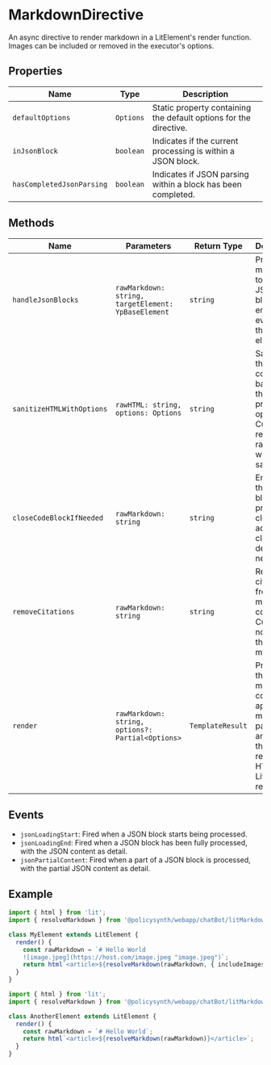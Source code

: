 # MarkdownDirective

An async directive to render markdown in a LitElement's render function. Images can be included or removed in the executor's options.

## Properties

| Name                     | Type                                      | Description |
|--------------------------|-------------------------------------------|-------------|
| `defaultOptions`         | `Options`                                 | Static property containing the default options for the directive. |
| `inJsonBlock`            | `boolean`                                 | Indicates if the current processing is within a JSON block. |
| `hasCompletedJsonParsing`| `boolean`                                 | Indicates if JSON parsing within a block has been completed. |

## Methods

| Name                      | Parameters                               | Return Type | Description |
|---------------------------|------------------------------------------|-------------|-------------|
| `handleJsonBlocks`        | `rawMarkdown: string, targetElement: YpBaseElement` | `string` | Processes markdown to handle JSON blocks, emitting events to the target element. |
| `sanitizeHTMLWithOptions` | `rawHTML: string, options: Options`      | `string`    | Sanitizes the HTML content based on the provided options. Currently returns the raw HTML without sanitization. |
| `closeCodeBlockIfNeeded`  | `rawMarkdown: string`                    | `string`    | Ensures that code blocks are properly closed by adding a closing delimiter if needed. |
| `removeCitations`         | `rawMarkdown: string`                    | `string`    | Removes citations from the markdown content. Currently not used in the `render` method. |
| `render`                  | `rawMarkdown: string, options?: Partial<Options>` | `TemplateResult` | Processes the markdown content, applies markdown parsing, and returns the rendered HTML as a Lit template result. |

## Events

- `jsonLoadingStart`: Fired when a JSON block starts being processed.
- `jsonLoadingEnd`: Fired when a JSON block has been fully processed, with the JSON content as detail.
- `jsonPartialContent`: Fired when a part of a JSON block is processed, with the partial JSON content as detail.

## Example

```typescript
import { html } from 'lit';
import { resolveMarkdown } from '@policysynth/webapp/chatBot/litMarkdown.js';

class MyElement extends LitElement {
  render() {
    const rawMarkdown = `# Hello World
    ![image.jpeg](https://host.com/image.jpeg "image.jpeg")`;
    return html`<article>${resolveMarkdown(rawMarkdown, { includeImages: true, includeCodeBlockClassNames: true, loadingHTML: "<loading-icon></loading-icon>" })}</article>`;
  }
}
```

```typescript
import { html } from 'lit';
import { resolveMarkdown } from '@policysynth/webapp/chatBot/litMarkdown.js';

class AnotherElement extends LitElement {
  render() {
    const rawMarkdown = `# Hello World`;
    return html`<article>${resolveMarkdown(rawMarkdown)}</article>`;
  }
}
```